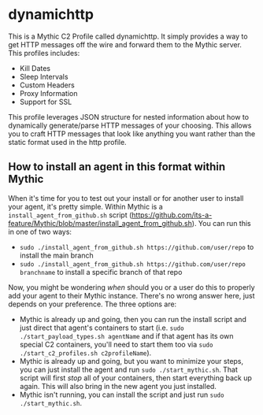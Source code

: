 # dynamichttp

This is a Mythic C2 Profile called dynamichttp. It simply provides a way to get HTTP messages off the wire and forward them to the Mythic server. This profiles includes:

* Kill Dates
* Sleep Intervals
* Custom Headers
* Proxy Information
* Support for SSL

This profile leverages JSON structure for nested information about how to dynamically generate/parse HTTP messages of your choosing. This allows you to craft HTTP messages that look like anything you want rather than the static format used in the http profile.


## How to install an agent in this format within Mythic

When it's time for you to test out your install or for another user to install your agent, it's pretty simple. Within Mythic is a `install_agent_from_github.sh` script (https://github.com/its-a-feature/Mythic/blob/master/install_agent_from_github.sh). You can run this in one of two ways:

* `sudo ./install_agent_from_github.sh https://github.com/user/repo` to install the main branch
* `sudo ./install_agent_from_github.sh https://github.com/user/repo branchname` to install a specific branch of that repo

Now, you might be wondering _when_ should you or a user do this to properly add your agent to their Mythic instance. There's no wrong answer here, just depends on your preference. The three options are:

* Mythic is already up and going, then you can run the install script and just direct that agent's containers to start (i.e. `sudo ./start_payload_types.sh agentName` and if that agent has its own special C2 containers, you'll need to start them too via `sudo ./start_c2_profiles.sh c2profileName`).
* Mythic is already up and going, but you want to minimize your steps, you can just install the agent and run `sudo ./start_mythic.sh`. That script will first _stop_ all of your containers, then start everything back up again. This will also bring in the new agent you just installed.
* Mythic isn't running, you can install the script and just run `sudo ./start_mythic.sh`. 

